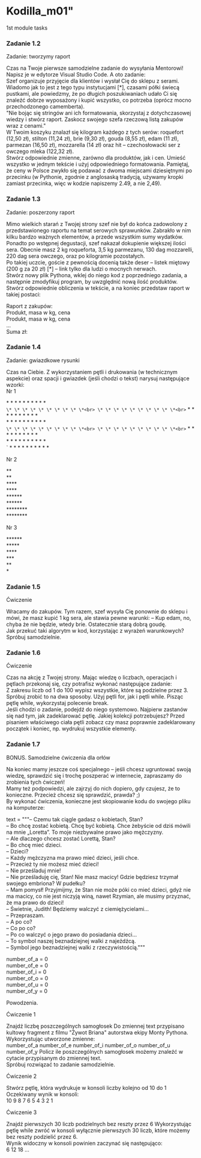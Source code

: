 # Kodilla_m01"
1st module tasks

### Zadanie 1.2
Zadanie: tworzymy raport

Czas na Twoje pierwsze samodzielne zadanie do wysyłania Mentorowi!<br>
Napisz je w edytorze Visual Studio Code. A oto zadanie:<br>
Szef organizuje przyjęcie dla klientów i wysłał Cię do sklepu z serami. Wiadomo jak to jest z tego typu instytucjami [*], czasami półki świecą pustkami, ale powiedzmy, że po długich poszukiwaniach udało Ci się znaleźć dobrze wyposażony i kupić wszystko, co potrzeba (oprócz mocno przechodzonego camemberta).<br>
"Nie bojąc się stringów ani ich formatowania, skorzystaj z dotychczasowej wiedzy i stwórz raport. Zaskocz swojego szefa rzeczową listą zakupów wraz z cenami."<br>
W Twoim koszyku znalazł się kilogram każdego z tych serów: roquefort (12,50 zł), stilton (11,24 zł), brie (9,30 zł), gouda (8,55 zł), edam (11 zł), parmezan (16,50 zł), mozzarella (14 zł) oraz hit – czechosłowacki ser z owczego mleka (122,32 zł).<br>
Stwórz odpowiednie zmienne, zarówno dla produktów, jak i cen. Umieść wszystko w jednym tekście i użyj odpowiedniego formatowania. Pamiętaj, że ceny w Polsce zwykło się podawać z dwoma miejscami dziesiętnymi po przecinku (w Pythonie, zgodnie z anglosaską tradycją, używamy kropki zamiast przecinka, więc w kodzie napiszemy 2.49, a nie 2,49).



### Zadanie 1.3
Zadanie: poszerzony raport

Mimo wielkich starań z Twojej strony szef nie był do końca zadowolony z przedstawionego raportu na temat serowych sprawunków. Zabrakło w nim kilku bardzo ważnych elementów, a przede wszystkim sumy wydatków.<br>
Ponadto po wstępnej degustacji, szef nakazał dokupienie większej ilości sera. Obecnie masz 2 kg roqueforta, 3,5 kg parmezanu, 130 dag mozzarelli, 220 dag sera owczego, oraz po kilogramie pozostałych.<br>
Po takiej uczcie, goście z pewnością docenią także deser – listek miętowy (200 g za 20 zł) [*] – link tylko dla ludzi o mocnych nerwach.<br>
Stwórz nowy plik Pythona, wklej do niego kod z poprzedniego zadania, a następnie zmodyfikuj program, by uwzględnić nową ilość produktów. Stwórz odpowiednie obliczenia w tekście, a na koniec przedstaw raport w takiej postaci:<br>

Raport z zakupów:<br>
Produkt, masa w kg, cena<br>
Produkt, masa w kg, cena<br>
...<br>
Suma zł:



### Zadanie 1.4
Zadanie: gwiazdkowe rysunki

Czas na Ciebie. Z wykorzystaniem pętli i drukowania (w technicznym aspekcie) oraz spacji i gwiazdek (jeśli chodzi o tekst) narysuj następujące wzorki:<br>
Nr 1

\* \* \* \* \* \* \* \* \* \*<br>
` \* \* \* \* \* \* \* \* \* \*<br>
\* \* \* \* \* \* \* \* \* \*<br>
` \* \* \* \* \* \* \* \* \* \*<br>
\* \* \* \* \* \* \* \* \* \*<br>
` \* \* \* \* \* \* \* \* \* \*<br>
\* \* \* \* \* \* \* \* \* \*<br>
` \* \* \* \* \* \* \* \* \* \*<br>
\* \* \* \* \* \* \* \* \* \*<br>
` \* \* \* \* \* \* \* \* \* \*<br>

Nr 2

\*\*<br>
\*\*<br>
\*\*\*\*<br>
\*\*\*\*<br>
\*\*\*\*\*\*<br>
\*\*\*\*\*\*<br>
\*\*\*\*\*\*\*\*<br>
\*\*\*\*\*\*\*\*<br>

Nr 3

\*\*\*\*\*\*<br>
\*\*\*\*\*<br>
\*\*\*\*<br>
\*\*\*<br>
\*\*<br>
\*<br>



### Zadanie 1.5
Ćwiczenie

Wracamy do zakupów. Tym razem, szef wysyła Cię ponownie do sklepu i mówi, że masz kupić 1 kg sera, ale stawia pewne warunki: – Kup edam, no, chyba że nie będzie, wtedy brie. Ostatecznie starą dobrą goudę.<br>
Jak przekuć taki algorytm w kod, korzystając z wyrażeń warunkowych? Spróbuj samodzielnie.



### Zadanie 1.6
Ćwiczenie

Czas na akcję z Twojej strony. Mając wiedzę o liczbach, operacjach i pętlach przekonaj się, czy potrafisz wykonać następujące zadanie:<br>
Z zakresu liczb od 1 do 100 wypisz wszystkie, które są podzielne przez 3.<br>
Spróbuj zrobić to na dwa sposoby. Użyj pętli for, jak i pętli while. Pisząc pętlę while, wykorzystaj polecenie break.<br>
Jeśli chodzi o zadanie, podejdź do niego systemowo. Najpierw zastanów się nad tym, jak zadeklarować pętlę. Jakiej kolekcji potrzebujesz? Przed pisaniem właściwego ciała pętli zobacz czy masz poprawnie zadeklarowany początek i koniec, np. wydrukuj wszystkie elementy.<br>



### Zadanie 1.7
BONUS. Samodzielne ćwiczenia dla orłów

Na koniec mamy jeszcze coś specjalnego – jeśli chcesz ugruntować swoją wiedzę, sprawdzić się i trochę poszperać w internecie, zapraszamy do zrobienia tych ćwiczeń!<br>
Mamy też podpowiedzi, ale zajrzyj do nich dopiero, gdy czujesz, że to konieczne. Przecież chcesz się sprawdzić, prawda? ;)<br>
By wykonać ćwiczenia, konieczne jest skopiowanie kodu do swojego pliku na komputerze:<br>

text = """– Czemu tak ciągle gadasz o kobietach, Stan?<br>
– Bo chcę zostać kobietą. Chcę być kobietą. Chce żebyście od dziś mówili na mnie „Loretta”. To moje niezbywalne prawo jako mężczyzny.<br>
– Ale dlaczego chcesz zostać Lorettą, Stan?<br>
– Bo chcę mieć dzieci.<br>
– Dzieci?<br>
– Każdy mężczyzna ma prawo mieć dzieci, jeśli chce.<br>
– Przecież ty nie możesz mieć dzieci!<br>
– Nie prześladuj mnie!<br>
– Nie prześladuję cię, Stan! Nie masz macicy! Gdzie będziesz trzymał swojego embriona? W pudełku?<br>
– Mam pomysł! Przyjmijmy, że Stan nie może póki co mieć dzieci, gdyż nie ma macicy, co nie jest niczyją winą, nawet Rzymian, ale musimy przyznać, że ma prawo do dzieci!<br>
– Świetnie, Judith! Będziemy walczyć z ciemiężycielami…<br>
– Przepraszam.<br>
– A po co?<br>
– Co po co?<br>
– Po co walczyć o jego prawo do posiadania dzieci…<br>
– To symbol naszej beznadziejnej walki z najeźdźcą.<br>
– Symbol jego beznadziejnej walki z rzeczywistością."""<br>

number_of_a = 0<br>
number_of_e = 0<br>
number_of_i = 0<br>
number_of_o = 0<br>
number_of_u = 0<br>
number_of_y = 0<br>

Powodzenia.<br>

Ćwiczenie 1

Znajdź liczbę poszczególnych samogłosek Do zmiennej text przypisano kultowy fragment z filmu "Żywot Briana" autorstwa ekipy Monty Pythona.<br>
Wykorzystując utworzone zmienne:<br>
number_of_a number_of_e number_of_i number_of_o number_of_u number_of_y Policz ile poszczególnych samogłosek możemy znaleźć w cytacie przypisanym do zmiennej text.<br>
Spróbuj rozwiązać to zadanie samodzielnie.


Ćwiczenie 2

Stwórz pętlę, która wydrukuje w konsoli liczby kolejno od 10 do 1 Oczekiwany wynik w konsoli:<br>
10 9 8 7 6 5 4 3 2 1


Ćwiczenie 3

Znajdź pierwszych 30 liczb podzielnych bez reszty przez 6 Wykorzystując pętlę while zwróć w konsoli wyłącznie pierwszych 30 liczb, które możemy bez reszty podzielić przez 6.<br>
Wynik widoczny w konsoli powinien zaczynać się następująco:<br>
6 12 18 ...